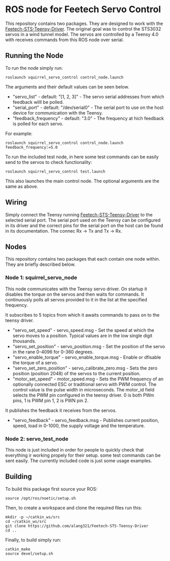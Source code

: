 # ROS node for Feetech Servo Control

This repository contains two packages. They are designed to work with the [Feetech-STS-Teensy-Driver](https://github.com/alang321/Feetech-STS-Teensy-Driver). The original goal was to control the STS3032 servos in a wind tunnel model. The servos are controlled by a Teensy 4.0 with receives commands from this ROS node over serial.

## Running the Node

To run the node simply run:
```
roslaunch squirrel_servo_control control_node.launch
```

The arguments and their default values can be seen below.
- "servo_list" - default: "[1, 2, 3]" - The servo serial addresses from which feedback willl be polled.
- "serial_port" - default: "/dev/serial0" - The serial port to use on the host device for communication with the Teensy.
- "feedback_frequency" - default: "3.0" - The frequency at hich feedback is polled for each servo.

For example:
```
roslaunch squirrel_servo_control control_node.launch feedback_frequency:=5.0
```

To run the included test node, in here some test commands can be easily send to the servos to check functionality:

```
roslaunch squirrel_servo_control test.launch
```

This also launches the main control node. The optional arguments are the same as above.

## Wiring

Simply connect the Teensy running [Feetech-STS-Teensy-Driver](https://github.com/alang321/Feetech-STS-Teensy-Driver) to the selected serial port. The serial port used on the Teensy can be configured in its driver and the correct pins for the serial port on the host can be found in its documentation. The connec Rx -> Tx and Tx -> Rx.

## Nodes

This repository contains two packages that each contain one node within. They are briefly described below.

### Node 1: squirrel_servo_node
This node communicates with the Teensy servo driver. On startup it disables the torque on the servos and then waits for commands. It continuously polls all servos provided to it in the list at the specified frequency.

It subscribes to 5 topics from which it awaits commands to pass on to the teensy driver.

- "servo_set_speed" - servo_speed.msg - Set the speed at which the servo moves to a position. Typical values are in the low single digit thousands.
- "servo_set_position" - servo_position.msg - Set the position of the servo in the rane 0-4096 for 0-360 degrees.
- "servo_enable_torque" - servo_enable_torque.msg - Enable or dfisable the torque of a servo.
- "servo_set_zero_position" - servo_calibrate_zero.msg - Sets the zero position (position 2048) of the servos to the current position.
- "motor_set_speed" - motor_speed.msg - Sets the PWM frequency of an optionally connected ESC or traditional servo with PWM control. The control value is the pulse width in microseconds. The motor_id field selects the PWM pin configured in the teensy driver. 0 is both PWm pins, 1 is PWM pin 1, 2 is PWN pin 2.

It publishes the feedback it receives from the servos.

- "servo_feedback" - servo_feedback.msg - Publishes current position, speed, load in 0-1000, the supply voltage and the temperature.

### Node 2: servo_test_node
This node is just included in order for people to quickly check that everything ir working propely for their setup. some test commands can be sent easily. The currently included code is just some usage examples.


## Building

To build this package first source your ROS:
```
source /opt/ros/noetic/setup.sh
```

Then, to create a workspace and clone the required files run this:
```
mkdir -p ~/catkin_ws/src
cd ~/catkin_ws/src
git clone https://github.com/alang321/Feetech-STS-Teensy-Driver
cd ..
```

Finally, to build simply run:
```
catkin_make
source devel/setup.sh
```

